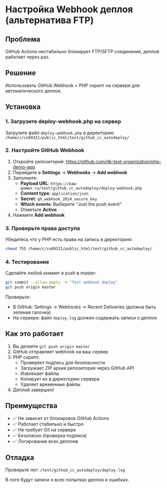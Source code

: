 # Настройка Webhook деплоя (альтернатива FTP)

## Проблема
GitHub Actions нестабильно блокирует FTP/SFTP соединения, деплой работает через раз.

## Решение
Использовать GitHub Webhook + PHP скрипт на сервере для автоматического деплоя.

## Установка

### 1. Загрузите deploy-webhook.php на сервер

Загрузите файл `deploy-webhook.php` в директорию `/home/c/co89321/public_html/test/github_cc_autodeploy/`

### 2. Настройте GitHub Webhook

1. Откройте репозиторий: https://github.com/dk-test-organization/php-demo-app
2. Перейдите в **Settings** → **Webhooks** → **Add webhook**
3. Заполните:
   - **Payload URL**: `https://ваш-домен.ru/test/github_cc_autodeploy/deploy-webhook.php`
   - **Content type**: `application/json`
   - **Secret**: `gh_webhook_2024_secure_key`
   - **Which events**: Выберите "Just the push event"
   - Отметьте **Active**
4. Нажмите **Add webhook**

### 3. Проверьте права доступа

Убедитесь что у PHP есть права на запись в директорию:
```bash
chmod 755 /home/c/co89321/public_html/test/github_cc_autodeploy/
```

### 4. Тестирование

Сделайте любой коммит и push в master:
```bash
git commit --allow-empty -m "Test webhook deploy"
git push origin master
```

Проверьте:
- В GitHub: Settings → Webhooks → Recent Deliveries (должна быть зеленая галочка)
- На сервере: файл `deploy.log` должен содержать записи о деплое

## Как это работает

1. Вы делаете `git push origin master`
2. GitHub отправляет webhook на ваш сервер
3. PHP скрипт:
   - Проверяет подпись для безопасности
   - Загружает ZIP архив репозитория через GitHub API
   - Извлекает файлы
   - Копирует их в директорию сервера
   - Удаляет временные файлы
4. Деплой завершен!

## Преимущества

- ✅ Не зависит от блокировок GitHub Actions
- ✅ Работает стабильно и быстро
- ✅ Не требует Git на сервере
- ✅ Безопасно (проверка подписи)
- ✅ Логирование всех деплоев

## Отладка

Проверьте лог: `/test/github_cc_autodeploy/deploy.log`

В логе будут записи о всех попытках деплоя и ошибках.
